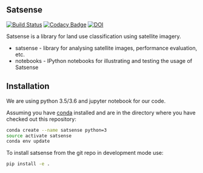 ## Satsense

[![Build Status](https://travis-ci.com/DynaSlum/satsense.svg?branch=master)](https://travis-ci.com/DynaSlum/satsense)
[![Codacy Badge](https://api.codacy.com/project/badge/Grade/2a8eb394c4e64228b7f8501c2fadbc51)](https://app.codacy.com/app/DynaSlum/satsense?utm_source=github.com&utm_medium=referral&utm_content=DynaSlum/satsense&utm_campaign=badger)
[![DOI](https://zenodo.org/badge/DOI/10.5281/zenodo.1463015.svg)](https://doi.org/10.5281/zenodo.1463015)

Satsense is a library for land use classification using satellite imagery.

* satsense - library for analysing satellite images, performance evaluation, etc.
* notebooks - IPython notebooks for illustrating and testing the usage of Satsense

## Installation
We are using python 3.5/3.6 and jupyter notebook for our code.

Assuming you have [conda](https://conda.io) installed and are in the
directory where you have checked out this repository:

```bash
conda create --name satsense python=3
source activate satsense
conda env update
```

To install satsense from the git repo in development mode use:
```bash
pip install -e .
```
